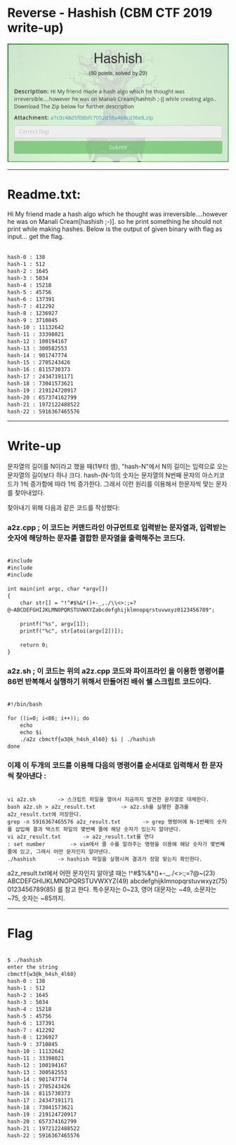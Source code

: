 Reverse - Hashish (CBM CTF 2019 write-up)
===========================================

![rev_hashish](problem.png)

-----------------------------------------------------------------------------
# Readme.txt: 

Hi 
My friend made a hash algo which he thought was irreversible....however he was on Manali Cream[hashish ;-)].
so he print something he should not print while making hashes.
Below is the output of given binary with flag as input... get the flag.

<pre><code>
hash-0 : 138 
hash-1 : 512
hash-2 : 1645 
hash-3 : 5034 
hash-4 : 15218 
hash-5 : 45756 
hash-6 : 137391 
hash-7 : 412292 
hash-8 : 1236927
hash-9 : 3710845 
hash-10 : 11132642
hash-11 : 33398021
hash-12 : 100194167
hash-13 : 300582553 
hash-14 : 901747774 
hash-15 : 2705243426 
hash-16 : 8115730373 
hash-17 : 24347191171 
hash-18 : 73041573621 
hash-19 : 219124720917 
hash-20 : 657374162799 
hash-21 : 1972122488522
hash-22 : 5916367465576
</code></pre>

-----------------------------------------------------------------------------

# Write-up 

문자열의 길이를 N이라고 했을 때(1부터 셈), "hash-N"에서 N의 길이는 입력으로 오는 문자열의 길이보다 하나 크다. hash-(N-1)의 숫자는 문자열의 N번째 문자의 아스키코드가 1씩 증가함에 따라 1씩 증가한다. 그래서 이런 원리를 이용해서 한문자씩 맞는 문자를 찾아내었다. 

찾아내기 위해 다음과 같은 코드를 작성했다:


### a2z.cpp ; 이 코드는 커맨드라인 아규먼트로 입력받는 문자열과, 입력받는 숫자에 해당하는 문자를 결합한 문자열을 출력해주는 코드다. 

<pre><code>
#include <stdio.h>
#include <string.h>
#include <stdlib.h>

int main(int argc, char *argv[])
{
	char str[] = "!^#$%&*()+-_,./\\<>:;=?@~ABCDEFGHIJKLMNOPQRSTUVWXYZabcdefghijklmnopqrstuvwxyz0123456789";

	printf("%s", argv[1]);	
	printf("%c", str[atoi(argv[2])]);

	return 0;
}
</code></pre>


### a2z.sh ; 이 코드는 위의 a2z.cpp 코드와 파이프라인 을 이용한 명령어를 86번 반복해서 실행하기 위해서 만들어진 배쉬 쉘 스크립트 코드이다.

<pre><code>
#!/bin/bash

for ((i=0; i<86; i++)); do
	echo
	echo $i
	./a2z cbmctf{w3@k_h4sh_4l60} $i | ./hashish
done
</code></pre>


### 이제 이 두개의 코드를 이용해 다음의 명령어를 순서대로 입력해서 한 문자씩 찾아낸다 : 

<pre><code>
vi a2z.sh       -> 스크립트 파일을 열어서 지금까지 발견한 문자열로 대체한다.
bash a2z.sh > a2z_result.txt        -> a2z.sh를 실행한 결과를 a2z_result.txt에 저장한다.
grep -n 5916367465576 a2z_result.txt       -> grep 명령어에 N-1번째의 숫자를 삽입해 결과 텍스트 파일의 몇번째 줄에 해당 숫자가 있는지 알아낸다.
vi a2z_result.txt       -> a2z_result.txt를 연다
: set number        -> vim에서 줄 수를 알려주는 명령을 이용해 해당 숫자가 몇번째 줄에 있고, 그래서 어떤 문자인지 알아낸다.
./hashish       -> hashish 파일을 실행시켜 결과가 정말 맞는지 확인한다.
</code></pre>

a2z_result.txt에서 어떤 문자인지 알아낼 때는 
!^#$%&*()+-_,./\<>:;=?@~(23) ABCDEFGHIJKLMNOPQRSTUVWXYZ(49) abcdefghijklmnopqrstuvwxyz(75) 0123456789(85)
를 참고 한다.
특수문자는 0~23, 영어 대문자는 ~49, 소문자는 ~75, 숫자는 ~85까지.


-----------------------------------------------------------------------------

# Flag 

<pre><code>
$ ./hashish
enter the string
cbmctf{w3@k_h4sh_4l60}
hash-0 : 138
hash-1 : 512
hash-2 : 1645
hash-3 : 5034
hash-4 : 15218
hash-5 : 45756
hash-6 : 137391
hash-7 : 412292
hash-8 : 1236927
hash-9 : 3710845
hash-10 : 11132642
hash-11 : 33398021
hash-12 : 100194167
hash-13 : 300582553
hash-14 : 901747774
hash-15 : 2705243426
hash-16 : 8115730373
hash-17 : 24347191171
hash-18 : 73041573621
hash-19 : 219124720917
hash-20 : 657374162799
hash-21 : 1972122488522
hash-22 : 5916367465576
</code></pre>
